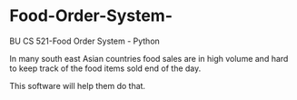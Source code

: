 # Food-Order-System-
BU CS 521-Food Order System - Python 

In many south east Asian countries food sales are in high volume and hard to keep track of the food items sold end of the day.

This software will help them do that.  


